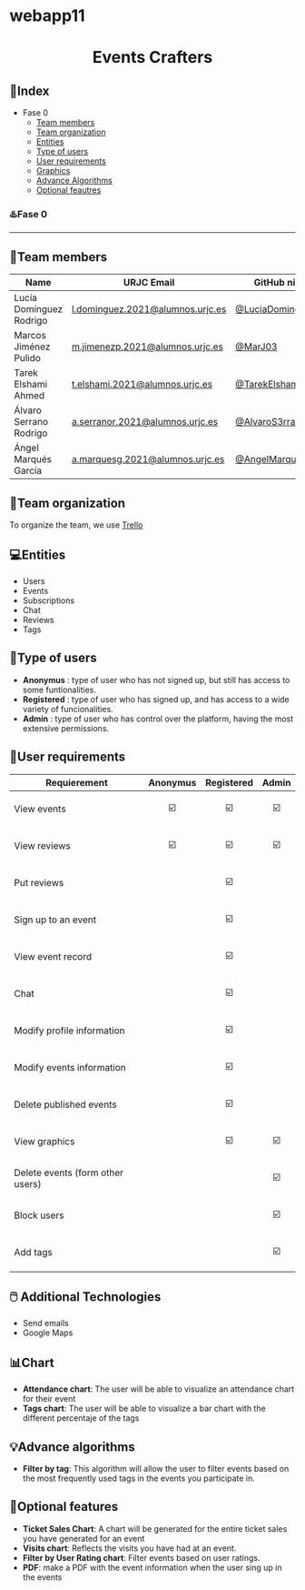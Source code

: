 # webapp11

# <p align="center"> Events Crafters </p>
## 📑Index
- Fase 0
   - [Team members](#team-members)
   - [Team organization](#team-organization)
   - [Entities](#entities)
   - [Type of users](#type-of-users)
   - [User requirements](#user-requirements)
   - [Graphics](#graphics)
   - [Advance Algorithms](#advance-algorithms)
   - [Optional feautres](#optional-features)
   
### ♨️Fase 0
***
 

## 👷Team members
| Name  | URJC Email| GitHub nickname |
| ------------- | ------------- | ----------- |
| Lucía Domínguez Rodrigo| l.dominguez.2021@alumnos.urjc.es | [@LuciaDominguezRodrigo](https://github.com/LuciaDominguezRodrigo) |
| Marcos Jiménez Pulido  | m.jimenezp.2021@alumnos.urjc.es  | [@MarJ03](https://github.com/MarJ03) |
| Tarek Elshami Ahmed | t.elshami.2021@alumnos.urjc.es  | [@TarekElshami](https://github.com/TarekElshami) |
| Álvaro Serrano Rodrigo | a.serranor.2021@alumnos.urjc.es  | [@AlvaroS3rrano](https://github.com/AlvaroS3rrano) |
| Ángel Marqués García | a.marquesg.2021@alumnos.urjc.es  | [@AngelMarquesGarcia](https://github.com/AngelMarquesGarcia) |

## 🧰Team organization

To organize the team, we use [ Trello](https://trello.com/b/AJC8iT3W/daw)

## 💻Entities
- Users
- Events
- Subscriptions
- Chat
- Reviews
- Tags

## 🤖Type of users

 - **Anonymus** : type of user who has not signed up, but still has access to some funtionalities.
 - **Registered** :  type of user who has signed up, and has access to a wide variety of funcionalities.
 - **Admin** :  type of user who has control over the platform, having the most extensive permissions.
   
## 🏁User requirements

| Requierement | Anonymus| Registered | Admin |
| ------------- | ------------- | ----------- | --------- |
|   View events  | <p align="center"> ☑️ </p> | <p align="center"> ☑️ </p> | <p align="center"> ☑️ </p>  |
|   View reviews  | <p align="center"> ☑️ </p> | <p align="center"> ☑️ </p>  | <p align="center"> ☑️ </p>  |
|   Put reviews  | | <p align="center"> ☑️ </p>  | |
|   Sign up to an event  | | <p align="center"> ☑️ </p>  | |
|   View event record  | | <p align="center"> ☑️ </p>  | |
|   Chat  | | <p align="center"> ☑️ </p>  | |
|   Modify profile information  | | <p align="center"> ☑️ </p>  | |
|   Modify events information  | | <p align="center"> ☑️ </p>  | |
|   Delete published events  | | <p align="center"> ☑️ </p>  | |
|   View graphics  | | <p align="center"> ☑️ </p>  | <p align="center"> ☑️ </p>  |
|   Delete events (form other users)  | | | <p align="center"> ☑️ </p>  |
|   Block users  | | | <p align="center"> ☑️ </p>  |
|   Add tags  | | | <p align="center"> ☑️ </p>  |

## 🖱️ Additional Technologies
- Send emails
- Google Maps
  
## 📊Chart
- **Attendance chart**: The user will be able to visualize an attendance chart for their event
- **Tags chart**: The user will be able to visualize a bar chart with the different percentaje of the tags

## 💡Advance algorithms
- **Filter by tag**: This algorithm will allow the user to filter events  based on the most frequently used tags in the events you participate in.

## 🎯Optional features
-  **Ticket Sales Chart**: A chart will be generated for the entire ticket sales you have generated for an event
-  **Visits chart**: Reflects the visits you have had at an event.
-  **Filter by User Rating chart**: Filter events based on user ratings.
-  **PDF**: make a PDF with the event information when the user sing up in the events
